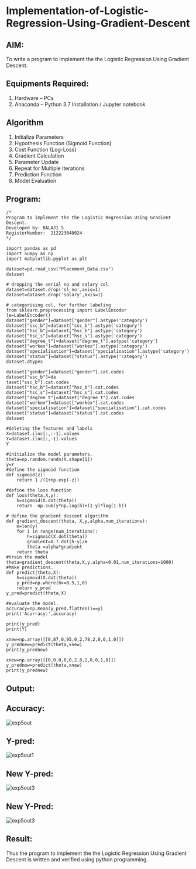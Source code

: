 # Implementation-of-Logistic-Regression-Using-Gradient-Descent

## AIM:
To write a program to implement the the Logistic Regression Using Gradient Descent.

## Equipments Required:
1. Hardware – PCs
2. Anaconda – Python 3.7 Installation / Jupyter notebook

## Algorithm
1. Initialize Parameters
2. Hypothesis Function (Sigmoid Function)
3. Cost Function (Log-Loss)
4. Gradient Calculation
5. Parameter Update
6. Repeat for Multiple Iterations
7. Prediction Function
8. Model Evaluation

## Program:
```
/*
Program to implement the the Logistic Regression Using Gradient Descent.
Developed by: BALAJI S
RegisterNumber:  212223040024
*/

import pandas as pd
import numpy as np
import matplotlib.pyplot as plt

dataset=pd.read_csv("Placement_Data.csv")
dataset

# dropping the serial no and salary col
dataset=dataset.drop('sl_no',axis=1)
dataset=dataset.drop('salary',axis=1)

# categorising col, for further labeling
from sklearn.preprocessing import LabelEncoder
le=LabelEncoder()
dataset["gender"]=dataset["gender"].astype('category')
dataset["ssc_b"]=dataset["ssc_b"].astype('category')
dataset["hsc_b"]=dataset["hsc_b"].astype('category')
dataset["hsc_s"]=dataset["hsc_s"].astype('category')
dataset["degree_t"]=dataset["degree_t"].astype('category')
dataset["workex"]=dataset["workex"].astype('category')
dataset["specialisation"]=dataset["specialisation"].astype('category')
dataset["status"]=dataset["status"].astype('category')
dataset.dtypes

dataset["gender"]=dataset["gender"].cat.codes
dataset["ssc_b"]=da
taset["ssc_b"].cat.codes
dataset["hsc_b"]=dataset["hsc_b"].cat.codes
dataset["hsc_s"]=dataset["hsc_s"].cat.codes
dataset["degree_t"]=dataset["degree_t"].cat.codes
dataset["workex"]=dataset["workex"].cat.codes
dataset["specialisation"]=dataset["specialisation"].cat.codes
dataset["status"]=dataset["status"].cat.codes
dataset

#deleting the features and labels
X=dataset.iloc[:,:-1].values
Y=dataset.iloc[:,-1].values
Y

#initialize the model parameters.
theta=np.random.randn(X.shape[1])
y=Y
#define the sigmoid function
def sigmoid(z):
    return 1 /(1+np.exp(-z))

#define the loss function
def loss(theta,X,y):
    h=sigmoid(X.dot(theta))
    return -np.sum(y*np.log(h)+(1-y)*log(1-h))

# define the gradient descent algorithm
def gradient_descent(theta, X,y,alpha,num_iterations):
    m=len(y)
    for i in range(num_iterations):
        h=sigmoid(X.dot(theta))
        gradient=X.T.dot(h-y)/m
        theta-=alpha*gradient
    return theta
#train the model
theta=gradient_descent(theta,X,y,alpha=0.01,num_iterations=1000)
#Make predictions.
def predict(theta,X):
    h=sigmoid(X.dot(theta))
    y_pred=np.where(h>=0.5,1,0)
    return y_pred
y_pred=predict(theta,X)

#evaluate the model.
accuracy=np.mean(y_pred.flatten()==y)
print('Acurracy:',accuracy)

print(y_pred)
print(Y)

xnew=np.array([[0,87,0,95,0,2,78,2,0,0,1,0]])
y_prednew=predict(theta,xnew)
print(y_prednew)

xnew=np.array([[0,0,0,0,0,2,8,2,0,0,1,0]])
y_prednew=predict(theta,xnew)
print(y_prednew)
```

## Output:

## Accuracy:
![exp5out](https://github.com/user-attachments/assets/b7ae5aaf-818e-4a29-a22a-fd8cb0e07414)

## Y-pred:
![exp5out1](https://github.com/user-attachments/assets/dc3f23ff-3a06-4c39-9c38-468578972216)

## New Y-pred:
![exp5out3](https://github.com/user-attachments/assets/ea128c84-a5f3-47f4-81fc-82e427b0c294)

## New Y-Pred:
![exp5out3](https://github.com/user-attachments/assets/7e23d6a2-ebe5-4bab-b879-d15921c4df22)


## Result:
Thus the program to implement the the Logistic Regression Using Gradient Descent is written and verified using python programming.

